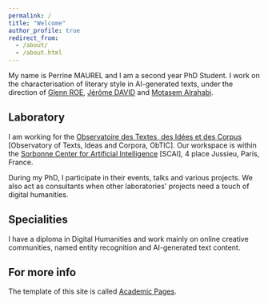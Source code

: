 ```yaml
---
permalink: /
title: "Welcome"
author_profile: true
redirect_from: 
  - /about/
  - /about.html
---
```


My name is Perrine MAUREL and I am a second year PhD Student. I work on the characterisation of literary style in AI-generated texts, under the direction of [Glenn ROE](https://obtic.sorbonne-universite.fr/equipe-permanente/glenn-roe/), [Jérôme DAVID](https://www.unige.ch/lettres/framo/enseignants/corps-professoral/jerome-david) and [Motasem Alrahabi](https://obtic.sorbonne-universite.fr/equipe-permanente/motasem-alrahabi/).

Laboratory
------
I am working for the [Observatoire des Textes, des Idées et des Corpus](https://obtic.sorbonne-universite.fr/) [Observatory of Texts, Ideas and Corpora, ObTIC]. Our workspace is within the [Sorbonne Center for Artificial Intelligence](https://scai.sorbonne-universite.fr/) [SCAI], 4 place Jussieu, Paris, France.

During my PhD, I participate in their events, talks and various projects. We also act as consultants when other laboratories' projects need a touch of digital humanities.

Specialities
------
I have a diploma in Digital Humanities and work mainly on online creative communities, named entity recognition and AI-generated text content.

For more info
------
The template of this site is called [Academic Pages](https://academicpages.github.io).
